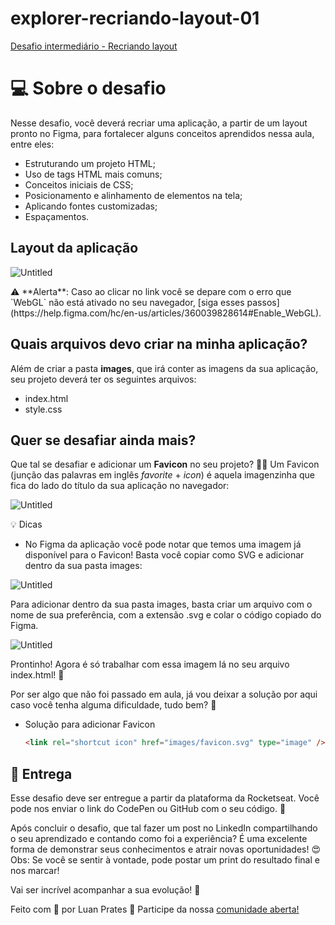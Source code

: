 # explorer-recriando-layout-01

[Desafio intermediário - Recriando layout](https://efficient-sloth-d85.notion.site/Desafio-intermedi-rio-Recriando-layout-19dfbff7b19c47c59a286afa37d42543)

# 💻 Sobre o desafio

Nesse desafio, você deverá recriar uma aplicação, a partir de um layout pronto no Figma, para fortalecer alguns conceitos aprendidos nessa aula, entre eles:

- Estruturando um projeto HTML;
- Uso de tags HTML mais comuns;
- Conceitos iniciais de CSS;
- Posicionamento e alinhamento de elementos na tela;
- Aplicando fontes customizadas;
- Espaçamentos.

## Layout da aplicação


![Untitled](https://s3-us-west-2.amazonaws.com/secure.notion-static.com/0a5e672c-481d-4bb7-8ee1-5017440adb21/Untitled.png)

<aside>
⚠️ **Alerta**: Caso ao clicar no link você se depare com o erro que `WebGL` não está ativado no seu navegador, [siga esses passos](https://help.figma.com/hc/en-us/articles/360039828614#Enable_WebGL).

</aside>

## Quais arquivos devo criar na minha aplicação?

Além de criar a pasta **images**, que irá conter as imagens da sua aplicação, seu projeto deverá ter os seguintes arquivos:

- index.html
- style.css

## Quer se desafiar ainda mais?

Que tal se desafiar e adicionar um **Favicon** no seu projeto? 👀💜
Um Favicon (junção das palavras em inglês *favorite* + *icon*) é aquela imagenzinha que fica do lado do título da sua aplicação no navegador:

![Untitled](https://s3-us-west-2.amazonaws.com/secure.notion-static.com/765d5e76-f35c-4bba-bf39-a4efb3183997/Untitled.png)

<aside>
💡 Dicas

</aside>

- No Figma da aplicação você pode notar que temos uma imagem já disponível para o Favicon! Basta você copiar como SVG e adicionar dentro da sua pasta images:

![Untitled](https://s3-us-west-2.amazonaws.com/secure.notion-static.com/63e7cf42-ba48-4445-a8f8-0ac738c77c12/Untitled.png)

Para adicionar dentro da sua pasta images, basta criar um arquivo com o nome de sua preferência, com a extensão .svg e colar o código copiado do Figma. 

![Untitled](https://s3-us-west-2.amazonaws.com/secure.notion-static.com/f9eeb711-e172-4695-b2bf-6cbdec81a1ef/Untitled.png)

Prontinho!
Agora é só trabalhar com essa imagem lá no seu arquivo index.html! 💜

Por ser algo que não foi passado em aula, já vou deixar a solução por aqui caso você tenha alguma dificuldade, tudo bem? 💜

- Solução para adicionar Favicon
    
    ```html
    <link rel="shortcut icon" href="images/favicon.svg" type="image" />
    ```
    

## 📅 Entrega

Esse desafio deve ser entregue a partir da plataforma da Rocketseat. 
Você pode nos enviar o link do CodePen ou GitHub com o seu código.  💜

Após concluir o desafio, que tal fazer um post no LinkedIn compartilhando o seu aprendizado e contando como foi a experiência? 
É uma excelente forma de demonstrar seus conhecimentos e atrair novas oportunidades! 😍
Obs: Se você se sentir à vontade, pode postar um print do resultado final e nos marcar! 

Vai ser incrível acompanhar a sua evolução! 💜

Feito com 💜 por Luan Prates 👋 Participe da nossa [comunidade aberta!](https://discord.gg/Ns86RQyVH8)